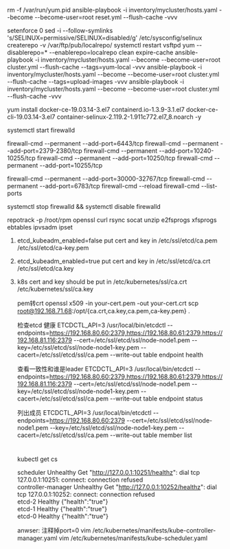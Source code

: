 
rm -f /var/run/yum.pid
ansible-playbook -i inventory/mycluster/hosts.yaml  --become --become-user=root reset.yml  --flush-cache -vvv
 
 setenforce 0
 sed -i --follow-symlinks 's/SELINUX=permissive/SELINUX=disabled/g' /etc/sysconfig/selinux 
 createrepo -v /var/ftp/pub/localrepo/
 systemctl restart vsftpd
 yum --disablerepo=* --enablerepo=localrepo clean expire-cache
 ansible-playbook -i inventory/mycluster/hosts.yaml  --become --become-user=root cluster.yml  --flush-cache --tags=yum-local -vvv
 ansible-playbook -i inventory/mycluster/hosts.yaml  --become --become-user=root cluster.yml  --flush-cache --tags=upload-images -vvv
 ansible-playbook -i inventory/mycluster/hosts.yaml  --become --become-user=root cluster.yml  --flush-cache -vvv

 yum install docker-ce-19.03.14-3.el7  containerd.io-1.3.9-3.1.el7 docker-ce-cli-19.03.14-3.el7 container-selinux-2.119.2-1.911c772.el7_8.noarch -y

 systemctl start firewalld

 firewall-cmd --permanent --add-port=6443/tcp
 firewall-cmd --permanent --add-port=2379-2380/tcp
 firewall-cmd --permanent --add-port=10240-10255/tcp
 firewall-cmd --permanent --add-port=10250/tcp
 firewall-cmd --permanent --add-port=10255/tcp

 firewall-cmd --permanent --add-port=30000-32767/tcp
 firewall-cmd --permanent --add-port=6783/tcp
 firewall-cmd --reload
 firewall-cmd --list-ports

 systemctl stop firewalld && systemctl disable firewalld

 repotrack -p /root/rpm openssl curl rsync socat unzip e2fsprogs xfsprogs ebtables ipvsadm ipset



 1. etcd_kubeadm_enabled=false
 	put cert and key in 
 	/etc/ssl/etcd/ca.pem
 	/etc/ssl/etcd/ca-key.pem
 2. etcd_kubeadm_enabled=true
  	put cert and key in 
 	/etc/ssl/etcd/ca.crt
 	/etc/ssl/etcd/ca.key
 3. k8s cert and key should be put in 
 	/etc/kubernetes/ssl/ca.crt
 	/etc/kubernetes/ssl/ca.key

 	pem转crt
 	openssl x509  -in your-cert.pem -out your-cert.crt
 	scp root@192.168.71.68:/opt/{ca.crt,ca.key,ca.pem,ca-key.pem} .

	 检查etcd 健康
	ETCDCTL_API=3 /usr/local/bin/etcdctl --endpoints=https://192.168.80.60:2379,https://192.168.80.61:2379,https://192.168.81.116:2379 --cert=/etc/ssl/etcd/ssl/node-node1.pem --key=/etc/ssl/etcd/ssl/node-node1-key.pem --cacert=/etc/ssl/etcd/ssl/ca.pem --write-out table endpoint health

	查看一致性和谁是leader
	ETCDCTL_API=3 /usr/local/bin/etcdctl --endpoints=https://192.168.80.60:2379,https://192.168.80.61:2379,https://192.168.81.116:2379 --cert=/etc/ssl/etcd/ssl/node-node1.pem --key=/etc/ssl/etcd/ssl/node-node1-key.pem --cacert=/etc/ssl/etcd/ssl/ca.pem --write-out table endpoint status

	列出成员
	ETCDCTL_API=3 /usr/local/bin/etcdctl --endpoints=https://192.168.80.60:2379 --cert=/etc/ssl/etcd/ssl/node-node1.pem --key=/etc/ssl/etcd/ssl/node-node1-key.pem --cacert=/etc/ssl/etcd/ssl/ca.pem --write-out table member list


	# 
	kubectl get cs

	scheduler            Unhealthy   Get "http://127.0.0.1:10251/healthz": dial tcp 127.0.0.1:10251: connect: connection refused   
	controller-manager   Unhealthy   Get "http://127.0.0.1:10252/healthz": dial tcp 127.0.0.1:10252: connect: connection refused   
	etcd-2               Healthy     {"health":"true"}                                                                             
	etcd-1               Healthy     {"health":"true"}                                                                             
	etcd-0               Healthy     {"health":"true"}

	anwser: 注释掉port=0
	vim /etc/kubernetes/manifests/kube-controller-manager.yaml
	vim /etc/kubernetes/manifests/kube-scheduler.yaml